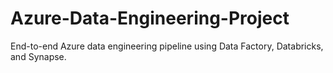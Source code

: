 # Azure-Data-Engineering-Project
End-to-end Azure data engineering pipeline using Data Factory, Databricks, and Synapse.
